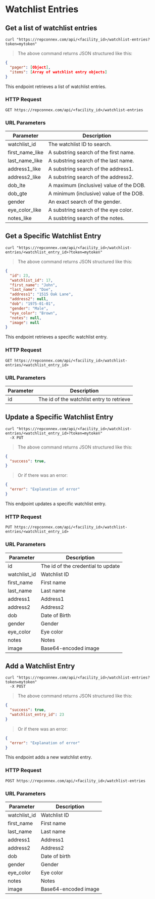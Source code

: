 # Watchlist Entries

## Get a list of watchlist entries

```shell
curl "https://repconnex.com/api/<facility_id>/watchlist-entries?token=mytoken"
```

> The above command returns JSON structured like this:

```json
{
  "pager": [Object],
  "items": [Array of watchlist entry objects]
}
```

This endpoint retrieves a list of watchlist entries.

### HTTP Request

`GET https://repconnex.com/api/<facility_id>/watchlist-entries`

### URL Parameters

Parameter | Description
--------- | -----------
watchlist_id    | The watchlist ID to search.	      
first_name_like | A substring search of the first name.
last_name_like  | A substring search of the last name.
address1_like   | A substring search of the address1.
address2_like   | A substring search of the address2.
dob_lte         | A maximum (inclusive) value of the DOB.
dob_gte         | A minimum (inclusive) value of the DOB.
gender          | An exact search of the gender. 
eye_color_like  | A substring search of the eye color.
notes_like      | A susbtring search of the notes.

## Get a Specific Watchlist Entry

```shell
curl "https://repconnex.com/api/<facility_id>/watchlist-entries/<watchlist_entry_id>?token=mytoken"
```

> The above command returns JSON structured like this:

```json
{
  "id": 23,
  "watchlist_id": 17,  
  "first_name": "John",
  "last_name": "Doe",
  "address1": "1515 Oak Lane",
  "address2": null,
  "dob": "1975-01-01",
  "gender": "Male",
  "eye_color": "Brown",
  "notes": null,
  "image": null
}
```

This endpoint retrieves a specific watchlist entry.

### HTTP Request

`GET https://repconnex.com/api/<facility_id>/watchlist-entries/<watchlist_entry_id>`

### URL Parameters

Parameter | Description
--------- | -----------
id | The id of the watchlist entry to retrieve

## Update a Specific Watchlist Entry

```shell
curl "https://repconnex.com/api/<facility_id>/watchlist-entries/<watchlist_entry_id>?token=mytoken"
  -X PUT
```

> The above command returns JSON structured like this:

```json
{
  "success": true,
}
```

> Or if there was an error:

```json
{
  "error": "Explanation of error"
}
```

This endpoint updates a specific watchlist entry.

### HTTP Request

`PUT https://repconnex.com/api/<facility_id>/watchlist-entries/<watchlist_entry_id>`

### URL Parameters

Parameter | Description
--------- | -----------
id           | The id of the credential to update
watchlist_id | Watchlist ID
first_name   | First name
last_name    | Last name
address1     | Address1
address2     | Address2
dob          | Date of Birth
gender       | Gender
eye_color    | Eye color
notes        | Notes
image        | Base64-encoded image

## Add a Watchlist Entry

```shell
curl "https://repconnex.com/api/<facility_id>/watchlist-entries?token=mytoken"
  -X POST
```

> The above command returns JSON structured like this:

```json
{
  "success": true,
  "watchlist_entry_id": 23
}
```

> Or if there was an error:

```json
{
  "error": "Explanation of error"
}
```

This endpoint adds a new watchlist entry.

### HTTP Request

`POST https://repconnex.com/api/<facility_id>/watchlist-entries`

### URL Parameters

Parameter | Description
--------- | -----------
watchlist_id | Watchlist ID  
first_name   | First name
last_name    | Last name
address1     | Address1
address2     | Address2
dob          | Date of birth
gender       | Gender
eye_color    | Eye color
notes        | Notes
image        | Base64-encoded image

